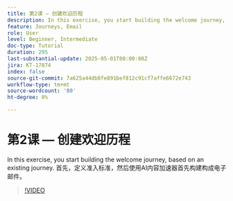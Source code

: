 ```yaml
---
title: 第2课 — 创建欢迎历程
description: In this exercise, you start building the welcome journey, based on an existing journey. 首先，定义准入标准，然后使用AI内容加速器首先构建构成电子邮件。
feature: Journeys, Email
role: User
level: Beginner, Intermediate
doc-type: Tutorial
duration: 295
last-substantial-update: 2025-05-01T00:00:00Z
jira: KT-17874
index: false
source-git-commit: 7a625a44db8fe891bef812c91cf7affe6672e743
workflow-type: tm+mt
source-wordcount: '80'
ht-degree: 0%

---
```



# 第2课 — 创建欢迎历程

In this exercise, you start building the welcome journey, based on an existing journey. 首先，定义准入标准，然后使用AI内容加速器首先构建构成电子邮件。

>[!VIDEO](https://video.tv.adobe.com/v/3457896/?learn=on&enablevpops)
